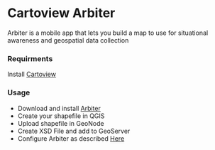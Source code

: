 # Cartoview Arbiter
Arbiter is a mobile app that lets you build a map to use for situational awareness and geospatial data collection

### Requirments
Install [Cartoview](https://github.com/cartologic/cartoview)

### Usage
* Download and install [Arbiter](https://github.com/ROGUE-JCTD/Arbiter-Android)
* Create your shapefile in QGIS
* Upload shapefile in GeoNode
* Create XSD File and add to GeoServer
* Configure Arbiter as described [Here](https://github.com/ROGUE-JCTD/Arbiter-Android/blob/master/How_to_Use_Arbiter.pdf)

